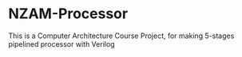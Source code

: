 # NZAM-Processor
This is a Computer Architecture Course Project, for making  5-stages pipelined processor with Verilog

